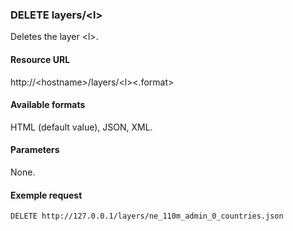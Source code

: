 ### DELETE layers/\<l\>

Deletes the layer \<l\>.

#### Resource URL

http://\<hostname\>/layers/\<l\>\<.format\>

#### Available formats

HTML (default value), JSON, XML.

#### Parameters

None.

#### Exemple request

`DELETE http://127.0.0.1/layers/ne_110m_admin_0_countries.json`